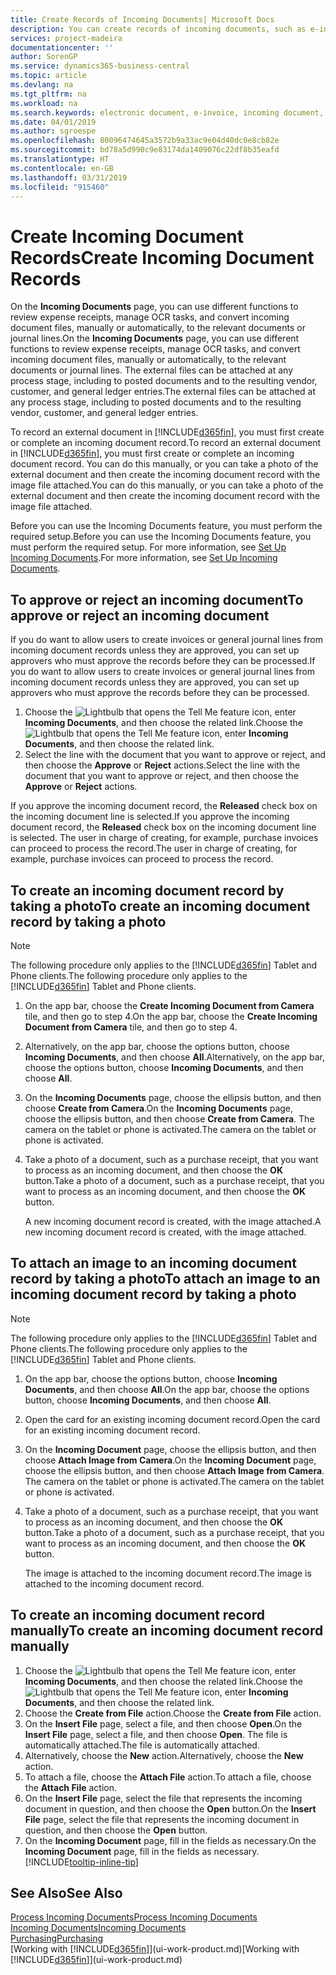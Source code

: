 ```yaml
---
title: Create Records of Incoming Documents| Microsoft Docs
description: You can create records of incoming documents, such as e-invoices, and manage OCR tasks, eCommerce, and document exchange.
services: project-madeira
documentationcenter: ''
author: SorenGP
ms.service: dynamics365-business-central
ms.topic: article
ms.devlang: na
ms.tgt_pltfrm: na
ms.workload: na
ms.search.keywords: electronic document, e-invoice, incoming document, OCR, ecommerce, document exchange, import invoice
ms.date: 04/01/2019
ms.author: sgroespe
ms.openlocfilehash: 80096474645a3572b9a33ac9e04d40dc0e8cb82e
ms.sourcegitcommit: bd78a5d990c9e83174da1409076c22df8b35eafd
ms.translationtype: HT
ms.contentlocale: en-GB
ms.lasthandoff: 03/31/2019
ms.locfileid: "915460"
---
```

# <a name="create-incoming-document-records"></a><span data-ttu-id="f35b0-103">Create Incoming Document Records</span><span class="sxs-lookup"><span data-stu-id="f35b0-103">Create Incoming Document Records</span></span>
<span data-ttu-id="f35b0-104">On the **Incoming Documents** page, you can use different functions to review expense receipts, manage OCR tasks, and convert incoming document files, manually or automatically, to the relevant documents or journal lines.</span><span class="sxs-lookup"><span data-stu-id="f35b0-104">On the **Incoming Documents** page, you can use different functions to review expense receipts, manage OCR tasks, and convert incoming document files, manually or automatically, to the relevant documents or journal lines.</span></span> <span data-ttu-id="f35b0-105">The external files can be attached at any process stage, including to posted documents and to the resulting vendor, customer, and general ledger entries.</span><span class="sxs-lookup"><span data-stu-id="f35b0-105">The external files can be attached at any process stage, including to posted documents and to the resulting vendor, customer, and general ledger entries.</span></span>

<span data-ttu-id="f35b0-106">To record an external document in [!INCLUDE[d365fin](includes/d365fin_md.md)], you must first create or complete an incoming document record.</span><span class="sxs-lookup"><span data-stu-id="f35b0-106">To record an external document in [!INCLUDE[d365fin](includes/d365fin_md.md)], you must first create or complete an incoming document record.</span></span> <span data-ttu-id="f35b0-107">You can do this manually, or you can take a photo of the external document and then create the incoming document record with the image file attached.</span><span class="sxs-lookup"><span data-stu-id="f35b0-107">You can do this manually, or you can take a photo of the external document and then create the incoming document record with the image file attached.</span></span>

<span data-ttu-id="f35b0-108">Before you can use the Incoming Documents feature, you must perform the required setup.</span><span class="sxs-lookup"><span data-stu-id="f35b0-108">Before you can use the Incoming Documents feature, you must perform the required setup.</span></span> <span data-ttu-id="f35b0-109">For more information, see [Set Up Incoming Documents](across-how-setup-income-documents.md).</span><span class="sxs-lookup"><span data-stu-id="f35b0-109">For more information, see [Set Up Incoming Documents](across-how-setup-income-documents.md).</span></span>

## <a name="to-approve-or-reject-an-incoming-document"></a><span data-ttu-id="f35b0-110">To approve or reject an incoming document</span><span class="sxs-lookup"><span data-stu-id="f35b0-110">To approve or reject an incoming document</span></span>
<span data-ttu-id="f35b0-111">If you do want to allow users to create invoices or general journal lines from incoming document records unless they are approved, you can set up approvers who must approve the records before they can be processed.</span><span class="sxs-lookup"><span data-stu-id="f35b0-111">If you do want to allow users to create invoices or general journal lines from incoming document records unless they are approved, you can set up approvers who must approve the records before they can be processed.</span></span>

1. <span data-ttu-id="f35b0-112">Choose the ![Lightbulb that opens the Tell Me feature](media/ui-search/search_small.png "Tell me what you want to do") icon, enter **Incoming Documents**, and then choose the related link.</span><span class="sxs-lookup"><span data-stu-id="f35b0-112">Choose the ![Lightbulb that opens the Tell Me feature](media/ui-search/search_small.png "Tell me what you want to do") icon, enter **Incoming Documents**, and then choose the related link.</span></span>
2. <span data-ttu-id="f35b0-113">Select the line with the document that you want to approve or reject, and then choose the **Approve** or **Reject** actions.</span><span class="sxs-lookup"><span data-stu-id="f35b0-113">Select the line with the document that you want to approve or reject, and then choose the **Approve** or **Reject** actions.</span></span>

<span data-ttu-id="f35b0-114">If you approve the incoming document record, the **Released** check box on the incoming document line is selected.</span><span class="sxs-lookup"><span data-stu-id="f35b0-114">If you approve the incoming document record, the **Released** check box on the incoming document line is selected.</span></span> <span data-ttu-id="f35b0-115">The user in charge of creating, for example, purchase invoices can proceed to process the record.</span><span class="sxs-lookup"><span data-stu-id="f35b0-115">The user in charge of creating, for example, purchase invoices can proceed to process the record.</span></span>

## <a name="to-create-an-incoming-document-record-by-taking-a-photo"></a><span data-ttu-id="f35b0-116">To create an incoming document record by taking a photo</span><span class="sxs-lookup"><span data-stu-id="f35b0-116">To create an incoming document record by taking a photo</span></span>
> [!NOTE]  
>   <span data-ttu-id="f35b0-117">The following procedure only applies to the [!INCLUDE[d365fin](includes/d365fin_md.md)] Tablet and Phone clients.</span><span class="sxs-lookup"><span data-stu-id="f35b0-117">The following procedure only applies to the [!INCLUDE[d365fin](includes/d365fin_md.md)] Tablet and Phone clients.</span></span>

1. <span data-ttu-id="f35b0-118">On the app bar, choose the **Create Incoming Document from Camera** tile, and then go to step 4.</span><span class="sxs-lookup"><span data-stu-id="f35b0-118">On the app bar, choose the **Create Incoming Document from Camera** tile, and then go to step 4.</span></span>
2. <span data-ttu-id="f35b0-119">Alternatively, on the app bar, choose the options button, choose **Incoming Documents**, and then choose **All**.</span><span class="sxs-lookup"><span data-stu-id="f35b0-119">Alternatively, on the app bar, choose the options button, choose **Incoming Documents**, and then choose **All**.</span></span>
3. <span data-ttu-id="f35b0-120">On the **Incoming Documents** page, choose the ellipsis button, and then choose **Create from Camera**.</span><span class="sxs-lookup"><span data-stu-id="f35b0-120">On the **Incoming Documents** page, choose the ellipsis button, and then choose **Create from Camera**.</span></span> <span data-ttu-id="f35b0-121">The camera on the tablet or phone is activated.</span><span class="sxs-lookup"><span data-stu-id="f35b0-121">The camera on the tablet or phone is activated.</span></span>
4. <span data-ttu-id="f35b0-122">Take a photo of a document, such as a purchase receipt, that you want to process as an incoming document, and then choose the **OK** button.</span><span class="sxs-lookup"><span data-stu-id="f35b0-122">Take a photo of a document, such as a purchase receipt, that you want to process as an incoming document, and then choose the **OK** button.</span></span>

    <span data-ttu-id="f35b0-123">A new incoming document record is created, with the image attached.</span><span class="sxs-lookup"><span data-stu-id="f35b0-123">A new incoming document record is created, with the image attached.</span></span>

## <a name="to-attach-an-image-to-an-incoming-document-record-by-taking-a-photo"></a><span data-ttu-id="f35b0-124">To attach an image to an incoming document record by taking a photo</span><span class="sxs-lookup"><span data-stu-id="f35b0-124">To attach an image to an incoming document record by taking a photo</span></span>
> [!NOTE]  
>   <span data-ttu-id="f35b0-125">The following procedure only applies to the [!INCLUDE[d365fin](includes/d365fin_md.md)] Tablet and Phone clients.</span><span class="sxs-lookup"><span data-stu-id="f35b0-125">The following procedure only applies to the [!INCLUDE[d365fin](includes/d365fin_md.md)] Tablet and Phone clients.</span></span>

1. <span data-ttu-id="f35b0-126">On the app bar, choose the options button, choose **Incoming Documents**, and then choose **All**.</span><span class="sxs-lookup"><span data-stu-id="f35b0-126">On the app bar, choose the options button, choose **Incoming Documents**, and then choose **All**.</span></span>
2. <span data-ttu-id="f35b0-127">Open the card for an existing incoming document record.</span><span class="sxs-lookup"><span data-stu-id="f35b0-127">Open the card for an existing incoming document record.</span></span>
3. <span data-ttu-id="f35b0-128">On the **Incoming Document** page, choose the ellipsis button, and then choose **Attach Image from Camera**.</span><span class="sxs-lookup"><span data-stu-id="f35b0-128">On the **Incoming Document** page, choose the ellipsis button, and then choose **Attach Image from Camera**.</span></span> <span data-ttu-id="f35b0-129">The camera on the tablet or phone is activated.</span><span class="sxs-lookup"><span data-stu-id="f35b0-129">The camera on the tablet or phone is activated.</span></span>
4. <span data-ttu-id="f35b0-130">Take a photo of a document, such as a purchase receipt, that you want to process as an incoming document, and then choose the **OK** button.</span><span class="sxs-lookup"><span data-stu-id="f35b0-130">Take a photo of a document, such as a purchase receipt, that you want to process as an incoming document, and then choose the **OK** button.</span></span>

    <span data-ttu-id="f35b0-131">The image is attached to the incoming document record.</span><span class="sxs-lookup"><span data-stu-id="f35b0-131">The image is attached to the incoming document record.</span></span>

## <a name="to-create-an-incoming-document-record-manually"></a><span data-ttu-id="f35b0-132">To create an incoming document record manually</span><span class="sxs-lookup"><span data-stu-id="f35b0-132">To create an incoming document record manually</span></span>
1. <span data-ttu-id="f35b0-133">Choose the ![Lightbulb that opens the Tell Me feature](media/ui-search/search_small.png "Tell me what you want to do") icon, enter **Incoming Documents**, and then choose the related link.</span><span class="sxs-lookup"><span data-stu-id="f35b0-133">Choose the ![Lightbulb that opens the Tell Me feature](media/ui-search/search_small.png "Tell me what you want to do") icon, enter **Incoming Documents**, and then choose the related link.</span></span>
2. <span data-ttu-id="f35b0-134">Choose the **Create from File** action.</span><span class="sxs-lookup"><span data-stu-id="f35b0-134">Choose the **Create from File** action.</span></span>  
3. <span data-ttu-id="f35b0-135">On the **Insert File** page, select a file, and then choose **Open**.</span><span class="sxs-lookup"><span data-stu-id="f35b0-135">On the **Insert File** page, select a file, and then choose **Open**.</span></span> <span data-ttu-id="f35b0-136">The file is automatically attached.</span><span class="sxs-lookup"><span data-stu-id="f35b0-136">The file is automatically attached.</span></span>
4. <span data-ttu-id="f35b0-137">Alternatively, choose the **New** action.</span><span class="sxs-lookup"><span data-stu-id="f35b0-137">Alternatively, choose the **New** action.</span></span>
5. <span data-ttu-id="f35b0-138">To attach a file, choose the **Attach File** action.</span><span class="sxs-lookup"><span data-stu-id="f35b0-138">To attach a file, choose the **Attach File** action.</span></span>
6. <span data-ttu-id="f35b0-139">On the **Insert File** page, select the file that represents the incoming document in question, and then choose the **Open** button.</span><span class="sxs-lookup"><span data-stu-id="f35b0-139">On the **Insert File** page, select the file that represents the incoming document in question, and then choose the **Open** button.</span></span>
7. <span data-ttu-id="f35b0-140">On the **Incoming Document** page, fill in the fields as necessary.</span><span class="sxs-lookup"><span data-stu-id="f35b0-140">On the **Incoming Document** page, fill in the fields as necessary.</span></span> [!INCLUDE[tooltip-inline-tip](includes/tooltip-inline-tip_md.md)]

## <a name="see-also"></a><span data-ttu-id="f35b0-141">See Also</span><span class="sxs-lookup"><span data-stu-id="f35b0-141">See Also</span></span>
[<span data-ttu-id="f35b0-142">Process Incoming Documents</span><span class="sxs-lookup"><span data-stu-id="f35b0-142">Process Incoming Documents</span></span>](across-process-income-documents.md)  
[<span data-ttu-id="f35b0-143">Incoming Documents</span><span class="sxs-lookup"><span data-stu-id="f35b0-143">Incoming Documents</span></span>](across-income-documents.md)  
[<span data-ttu-id="f35b0-144">Purchasing</span><span class="sxs-lookup"><span data-stu-id="f35b0-144">Purchasing</span></span>](purchasing-manage-purchasing.md)  
<span data-ttu-id="f35b0-145">[Working with [!INCLUDE[d365fin](includes/d365fin_md.md)]](ui-work-product.md)</span><span class="sxs-lookup"><span data-stu-id="f35b0-145">[Working with [!INCLUDE[d365fin](includes/d365fin_md.md)]](ui-work-product.md)</span></span>

